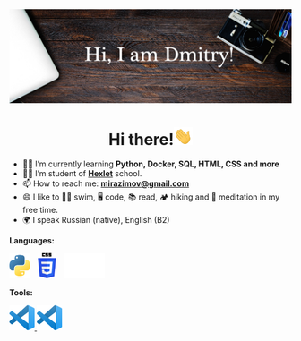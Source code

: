 <img src="https://raw.githubusercontent.com/MirDima/MirDima/main/images/Git-bg.png" >

<h1 align="center">Hi there!<img src="https://raw.githubusercontent.com/MirDima/MirDima/main/images/Hi.gif" height="32"></h1>

- 👨‍🎓 I’m currently learning **Python, Docker, SQL, HTML, CSS and more** 
- 👨‍💻 I’m student of **[Hexlet](https://ru.hexlet.io/u/mirazimov)** school.
- 📫 How to reach me: **mirazimov@gmail.com**
- 😄 I like to 🏊🏻 swim, 🖥 code, 📚 read, 🏕 hiking and 🌱 meditation in my free time.
- 🌍 I speak Russian (native), English (B2)

**Languages:**

<a href="https://www.python.org/" target="_blank"> <img src="https://raw.githubusercontent.com/MirDima/MirDima/main/images/python_logo.png" alt="python" height="45"/></a>
<a href="https://www.w3schools.com/" target="_blank"> <img src="https://raw.githubusercontent.com/MirDima/MirDima/main/images/css_logo.png" alt="css" height="45" hspace="10"/></a>
<a href="https://www.markdownguide.org/" target="_blank"> <img src="https://raw.githubusercontent.com/MirDima/MirDima/main/images/Markdown_logo.png" alt="markdown" height="45"/></a>

**Tools:**

<a href="https://code.visualstudio.com/" target="_blank"> <img src="https://raw.githubusercontent.com/MirDima/MirDima/main/images/VSCode_logo.png" alt="vscode" height="45"/> </a>
<a href="https://code.visualstudio.com/" target="_blank"> <img src="https://raw.githubusercontent.com/MirDima/MirDima/main/images/VSCode_logo.png" alt="pycharm" height="45"/> </a>